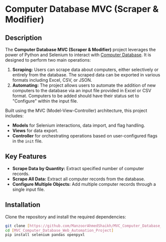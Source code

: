 # Computer Database MVC (Scraper & Modifier)

## Description
The **Computer Database MVC (Scraper & Modifier)** project leverages the power of Python and Selenium to interact with [Computer Database](https://computer-database.gatling.io/). It is designed to perform two main operations:

1. **Scraping:** Users can scrape data about computers, either selectively or entirely from the database. The scraped data can be exported in various formats including Excel, CSV, or JSON.
2. **Automating:** The project allows users to automate the addition of new computers to the database via an input file provided in Excel or CSV format. Computers to be added should have their status set to "Configure" within the input file.

Built using the MVC (Model-View-Controller) architecture, this project includes:
- **Models** for Selenium interactions, data import, and flag handling.
- **Views** for data export.
- **Controller** for orchestrating operations based on user-configured flags in the `init` file.

## Key Features
- **Scrape Data by Quantity:** Extract specified number of computer records.
- **Scrape All Data:** Extract all computer records from the database.
- **Configure Multiple Objects:** Add multiple computer records through a single input file.

## Installation
Clone the repository and install the required dependencies:

```bash
git clone [https://github.com/ManzoorAhmedShaikh/MVC_Computer_Database_Web_Automation_Project.git]
cd [MVC_Computer_Database_Web_Automation_Project]
pip install selenium pandas openpyxl
